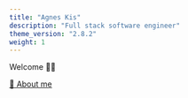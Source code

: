 ```yaml
---
title: "Agnes Kis"
description: "Full stack software engineer"
theme_version: "2.8.2"
weight: 1
---
```


Welcome 👋🏻

[👥 About me](../about)
